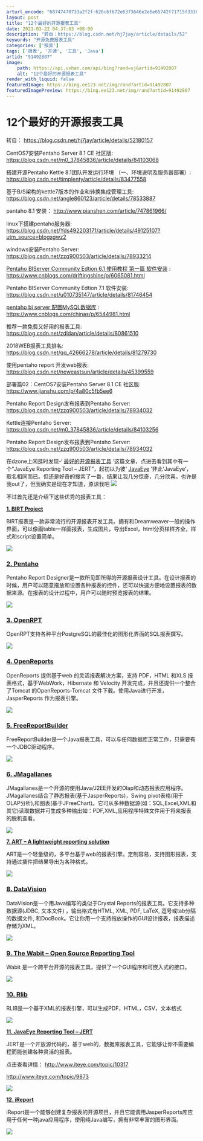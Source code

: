 ```yaml
---
arturl_encode: "68747470733a2f2f:626c6f672e6373646e2e6e65742f71715f3336363838393238:2f61727469636c652f64657461696c732f3931343932383037"
layout: post
title: "12个最好的开源报表工具"
date: 2021-03-22 04:37:03 +08:00
description: "转自：https://blog.csdn.net/hj7jay/article/details/52"
keywords: "开源免费报表工具"
categories: ['报表']
tags: ['报表', '开源', '工具', 'Java']
artid: "91492807"
image:
    path: https://api.vvhan.com/api/bing?rand=sj&artid=91492807
    alt: "12个最好的开源报表工具"
render_with_liquid: false
featuredImage: https://bing.ee123.net/img/rand?artid=91492807
featuredImagePreview: https://bing.ee123.net/img/rand?artid=91492807
---
```


# 12个最好的开源报表工具

转自：
<https://blog.csdn.net/hj7jay/article/details/52180157>

CentOS7安装Pentaho Server 8.1 CE 社区版:
<https://blog.csdn.net/m0_37845836/article/details/84103068>

搭建开源Pentaho Kettle 8.1团队开发运行环境 （一、环境说明及服务器部署）:
<https://blog.csdn.net/timplenty/article/details/83477558>

基于B/S架构的kettle7版本的作业和转换集成管理工具:
<https://blog.csdn.net/angle860123/article/details/78533887>

pantaho 8.1 安装：
<http://www.pianshen.com/article/747861966/>

linux下搭建pentaho服务器:
<https://blog.csdn.net/Yds492203171/article/details/49125107?utm_source=blogxgwz2>

windows安装Pentaho Server:
<https://blog.csdn.net/zzq900503/article/details/78933214>

[Pentaho BIServer Community Edtion 6.1 使用教程 第一篇 软件安装](https://www.cnblogs.com/driftingshine/p/6065081.html)
:
<https://www.cnblogs.com/driftingshine/p/6065081.html>

Pentaho BIServer Community Edtion 7.1 软件安装:
<https://blog.csdn.net/u010735147/article/details/81746454>

[pentaho bi server 配置MySQL数据库](https://www.cnblogs.com/chinas/p/6544981.html)
:
<https://www.cnblogs.com/chinas/p/6544981.html>

推荐一款免费又好用的报表工具:
<https://blog.csdn.net/zdldan/article/details/80861510>

2018WEB报表工具排名:
<https://blog.csdn.net/qq_42666278/article/details/81279730>

使用pentaho report 开发web报表:
<https://blog.csdn.net/neweastsun/article/details/45399559>

部署篇02：CentOS7安装Pentaho Server 8.1 CE 社区版:
<https://www.jianshu.com/p/4a80c5fb5ee6>

Pentaho Report Design发布报表到Pentaho Server:
<https://blog.csdn.net/zzq900503/article/details/78934032>

Kettle连接Pentaho Server:
<https://blog.csdn.net/m0_37845836/article/details/84103256>

Pentaho Report Design发布报表到Pentaho Server:
<https://blog.csdn.net/zzq900503/article/details/78934032>

在dzone上闲逛时发现-‘
[最好的开源报表工具](http://apps.open-libraries.com/best-open-source-reporting-tools/)
’这篇文章，点进去看到其中有一个“JavaEye Reporting Tool – JERT”，起初以为彼‘
[JavaEye](http://jert.sourceforge.net/)
’非此‘JavaEye’，取名相同而已。但还是好奇的搜索了一番，结果让我几分惊奇，几分欣喜。也许是我out了，但我确实是现在才知道，原谅我吧
![](https://i-blog.csdnimg.cn/blog_migrate/fdae2ee6389663d0e8e8cedf36783999.gif)

不过首先还是介绍下这些优秀的报表工具：

**[1. BIRT Project](http://apps.open-libraries.com/birt-project/)**

BIRT报表是一款非常流行的开源报表开发工具。拥有和Dreamweaver一般的操作界面，可以像画table一样画报表，生成图片，导出Excel，html分页样样齐全，样式和script设置简单。

![](http://dl.iteye.com/upload/attachment/169899/617d8754-10d9-38a3-9386-3377c6d3da8b.png)

### [2. Pentaho](http://apps.open-libraries.com/pentaho/)

Pentaho Report Designer是一款所见即所得的开源报表设计工具。在设计报表的时候，用户可以随意拖放和设置各种报表的控件，还可以快速方便地设置报表的数据来源。在报表的设计过程中，用户可以随时预览报表的结果。

![](http://dl.iteye.com/upload/attachment/169913/335667d0-cabf-3a27-a0b3-286b43306428.png)

### [3. OpenRPT](http://apps.open-libraries.com/openrpt/)

OpenRPT支持各种平台PostgreSQL的最佳化的图形化界面的SQL报表撰写。

![](http://dl.iteye.com/upload/attachment/169917/05de33a1-4526-3386-8e2c-58c70672622a.png)

### [4. OpenReports](http://apps.open-libraries.com/openreports/)

OpenReports 提供基于web 的灵活报表解决方案，支持 PDF，HTML 和XLS 报表格式，基于WebWork，Hibernate 和 Velocity 开发完成，并且还提供一个整合了Tomcat 的OpenReports-Tomcat 文件下载。使用Java进行开发，JasperReports 作为报表引擎。

![](http://dl.iteye.com/upload/attachment/169908/743d7d1a-cec4-3c9f-abae-1f6eeb542a78.png)

### [5. FreeReportBuilder](http://apps.open-libraries.com/freereportbuilder/)

FreeReportBuilder是一个Java报表工具，可以与任何数据库正常工作，只需要有一个JDBC驱动程序。

![](http://dl.iteye.com/upload/attachment/169902/cede9cd5-268e-3518-8fb6-3f23825d6a40.png)

### [6. JMagallanes](http://apps.open-libraries.com/magallanes/)

JMagallanes是一个开源的使用Java/J2EE开发的Olap和动态报表应用程序。JMagallanes结合了静态报表(基于JasperReports)，Swing pivot表格(用于OLAP分析),和图表(基于JFreeChart)。它可从多种数据源(如：SQL,Excel,XML和其它)读取数据并可生成多种输出如：PDF,XML,应用程序特殊文件用于将来报表的脱机查看。

![](http://dl.iteye.com/upload/attachment/169907/9bfc8ab3-05cb-38f4-af07-d22171a89505.png)

**[7. ART – A lightweight reporting solution](http://apps.open-libraries.com/art-a-lightweight-reporting-solution/)**

ART是一个轻量级的，多平台基于web的报表引擎。定制容易，支持图形报表，支持通过插件把结果导出为各种格式。

![](http://dl.iteye.com/upload/attachment/169897/18e5def2-1c69-3416-a313-5f67f6639308.png)

### [8. DataVision](http://apps.open-libraries.com/datavision/)

DataVision是一个用Java编写的类似于Crystal Reports的报表工具。它支持多种数据源(JDBC, 文本文件) ，输出格式有HTML, XML, PDF, LaTeX, 逗号或tab分隔的数据文件, 和DocBook。它让你用一个支持拖放操作的GUI设计报表，报表描述存储为XML。

![](http://dl.iteye.com/upload/attachment/169905/eaf5d4c5-25c9-3c74-bbb1-de6e83cf3230.png)

### [9. The Wabit – Open Source Reporting Tool](http://apps.open-libraries.com/the-wabit-open-source-reporting-tool/)

Wabit 是一个跨平台开源的报表工具，提供了一个GUI程序和可嵌入式的接口。

![](http://dl.iteye.com/upload/attachment/169915/bc32da6f-2aff-39ce-aefb-d15fae258831.png)

### [10. Rlib](http://apps.open-libraries.com/rilb/)

RLIB是一个基于XML的报表引擎，可以生成PDF，HTML，CSV，文本格式

![](http://dl.iteye.com/upload/attachment/169919/b5a93ba0-b295-3314-ad50-dd4d29e148f0.png)

**[11. JavaEye Reporting Tool – JERT](http://apps.open-libraries.com/javaeye-reporting-tool-jert/)**

JERT是一个开放源代码的，基于web的，数据库报表工具，它能够让你不需要编程而能创建各种灵活的报表。

点击查看详情：
<http://www.iteye.com/topic/10317>

<http://www.iteye.com/topic/9873>

![](http://dl.iteye.com/upload/attachment/169910/c6ad53bd-0068-31ea-89ef-3189ca039671.png)

**[12. iReport](http://apps.open-libraries.com/ireport/)**

iReport是一个能够创建复杂报表的开源项目，并且它能调用JasperReports库应用于任何一种java应用程序，使用纯Java编写，拥有非常丰富的图形界面。

![](http://dl.iteye.com/upload/attachment/169901/8db429de-9512-3240-9448-5b29c6f4b0fd.png)